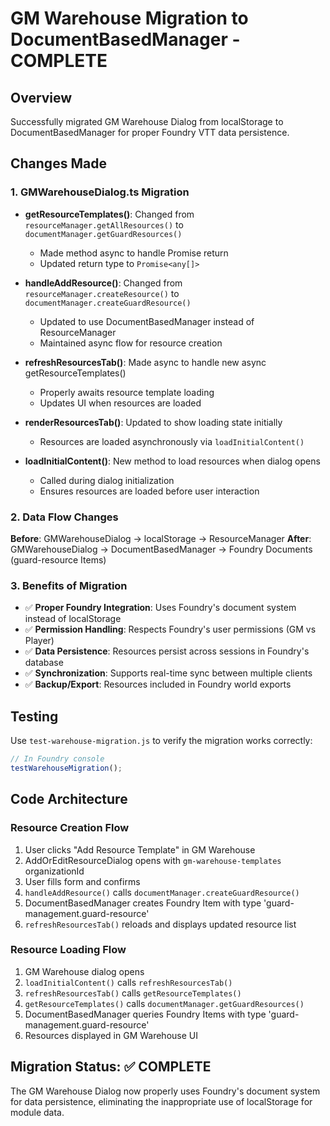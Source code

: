 # GM Warehouse Migration to DocumentBasedManager - COMPLETE

## Overview

Successfully migrated GM Warehouse Dialog from localStorage to DocumentBasedManager for proper Foundry VTT data persistence.

## Changes Made

### 1. GMWarehouseDialog.ts Migration

- **getResourceTemplates()**: Changed from `resourceManager.getAllResources()` to `documentManager.getGuardResources()`
  - Made method async to handle Promise return
  - Updated return type to `Promise<any[]>`

- **handleAddResource()**: Changed from `resourceManager.createResource()` to `documentManager.createGuardResource()`
  - Updated to use DocumentBasedManager instead of ResourceManager
  - Maintained async flow for resource creation

- **refreshResourcesTab()**: Made async to handle new async getResourceTemplates()
  - Properly awaits resource template loading
  - Updates UI when resources are loaded

- **renderResourcesTab()**: Updated to show loading state initially
  - Resources are loaded asynchronously via `loadInitialContent()`

- **loadInitialContent()**: New method to load resources when dialog opens
  - Called during dialog initialization
  - Ensures resources are loaded before user interaction

### 2. Data Flow Changes

**Before**: GMWarehouseDialog → localStorage → ResourceManager
**After**: GMWarehouseDialog → DocumentBasedManager → Foundry Documents (guard-resource Items)

### 3. Benefits of Migration

- ✅ **Proper Foundry Integration**: Uses Foundry's document system instead of localStorage
- ✅ **Permission Handling**: Respects Foundry's user permissions (GM vs Player)
- ✅ **Data Persistence**: Resources persist across sessions in Foundry's database
- ✅ **Synchronization**: Supports real-time sync between multiple clients
- ✅ **Backup/Export**: Resources included in Foundry world exports

## Testing

Use `test-warehouse-migration.js` to verify the migration works correctly:

```javascript
// In Foundry console
testWarehouseMigration();
```

## Code Architecture

### Resource Creation Flow

1. User clicks "Add Resource Template" in GM Warehouse
2. AddOrEditResourceDialog opens with `gm-warehouse-templates` organizationId
3. User fills form and confirms
4. `handleAddResource()` calls `documentManager.createGuardResource()`
5. DocumentBasedManager creates Foundry Item with type 'guard-management.guard-resource'
6. `refreshResourcesTab()` reloads and displays updated resource list

### Resource Loading Flow

1. GM Warehouse dialog opens
2. `loadInitialContent()` calls `refreshResourcesTab()`
3. `refreshResourcesTab()` calls `getResourceTemplates()`
4. `getResourceTemplates()` calls `documentManager.getGuardResources()`
5. DocumentBasedManager queries Foundry Items with type 'guard-management.guard-resource'
6. Resources displayed in GM Warehouse UI

## Migration Status: ✅ COMPLETE

The GM Warehouse Dialog now properly uses Foundry's document system for data persistence, eliminating the inappropriate use of localStorage for module data.

